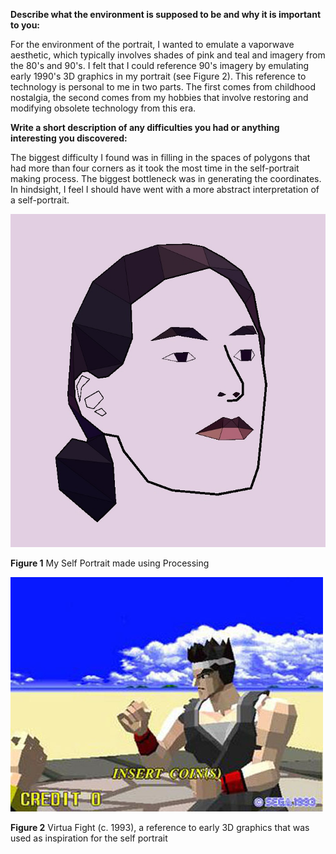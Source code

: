 **Describe what the environment is supposed to be and why it is important to you:**

For the environment of the portrait, I wanted to emulate a vaporwave aesthetic, which typically involves shades of pink and teal and imagery from the 80's and 90's. I felt that I could reference 90's imagery by emulating early 1990's 3D graphics in my portrait (see Figure 2). This reference to technology is personal to me in two parts. The first comes from childhood nostalgia, the second comes from my hobbies that involve restoring and modifying obsolete technology from this era. 

**Write a short description of any difficulties you had or anything interesting you discovered:**

The biggest difficulty I found was in filling in the spaces of polygons that had more than four corners as it took the most time in the self-portrait making process. The biggest bottleneck was in generating the coordinates. In hindsight, I feel I should have went with a more abstract interpretation of a self-portrait. 

![](/July_8/SelfPortraitV2.jpg)

**Figure 1** My Self Portrait made using Processing

![](/July_8/VF1.jpg)

**Figure 2** Virtua Fight (c. 1993), a reference to early 3D graphics that was used as inspiration for the self portrait
